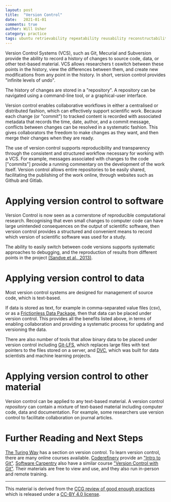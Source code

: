```yaml
---
layout: post
title:  "Version Control"
date:   2021-01-01
comments: true
author: Will Usher
category: practice
tags: ubuntu retrievability repeatability reusability reconstructability auditability
---
```


Version Control Systems (VCS), such as Git, Mecurial and Subversion
provide the ability to record a history of changes
to source code, data, or other text-based material.
VCS allows researchers t oswitch between these points in the history,
view the differences between them,
and create new modifications from any point in the history.
In short, version control provides "infinite levels of undo".

The history of changes are stored in a "repository".
A repository can be navigated using a command-line tool,
or a graphical-user interface.

Version control enables collaborative workflows
in either a centralised or distributed fashion,
which can effectively support scientific work.
Because each change (or "commit") to tracked content is recorded with associated metadata that records the time, date, author, and a commit message,
conflicts between changes can be resolved in a systematic fashion.
This gives collaborators the freedom to make changes as they want,
and then merge their changes when they are ready.

The use of version control supports reproducibility and transparency
through the consistent and structured workflow necessary
for working with a VCS.
For example, messages associated with changes to the code ["commits"]
provide a running commentary on the development of the work itself.
Version control allows entire repositories to be easily shared,
facilitating the publishing of the work online,
through websites such as Github and Gitlab.

# Applying version control to software

Version Control is now seen as a cornerstone of reproducible computational research.
Recognising that even small changes to computer code
can have large unintended consequences
on the output of scientific software,
then version control provides a structured and convenient means
to record which version of scientific software was used for a study.

The ability to easily switch between code versions
supports systematic approaches to debugging,
and the reproduction of results from different points in the project
[(Sandve et al., 2013)][3].

# Applying version control to data

Most version control systems are designed for management of source code,
which is text-based.

If data is stored as text,
for example in comma-separated value files (csv),
or as a [Frictionless Data Package][4],
then that data can be placed under version control.
This provides all the benefits listed above,
in terms of enabling collaboration
and providing a systematic process for updating and versioning the data.

There are also number of tools that allow binary data to be placed
under version control including [Git-LFS][5], which replaces large files with text pointers to the files stored on a server,
and [DVC][6],
which was built for data scientists and machine learning
projects.

# Applying version control to other material

Version control can be applied to any text-based material.
A version control *repository* can contain a mixture of text-based material including computer code, data and documentation. For example, some researchers use version control to facilitate collaboration on journal articles.

# Further Reading and Next Steps

[The Turing Way](https://the-turing-way.netlify.app/welcome.html) has a section on version control.
To learn version control, there are many online courses available.
[Coderefinery][7] provide an ["Intro to Git"][8].
[Software Carpentry][9] also have a similar course ["Version Control with Git"][10].
Their materials are free to view and use, and they also run in-person and remote training.

---

This material is derived from the [CCG review of good enough practices][1] which is released under a [CC-BY 4.0 license][2].

[1]: https://doi.org/10.5281/zenodo.5911546 "Usher, William, Beltramo, Agnese, Gardumi, Francesco, Martin, Viktoria, & Petrarulo, Luca. (2022). CCG Platform - Body of Knowledge: Review of Good Practice (1.3). Zenodo. https://doi.org/10.5281/zenodo.5911546"

[2]: https://creativecommons.org/licenses/by/4.0/legalcode

[3]: https://doi.org/10.1371/journal.pcbi.1003285 "G. K. Sandve, A. Nekrutenko, J. Taylor, and E. Hovig, ‘Ten Simple Rules for Reproducible Computational Research’, PLOS Computational Biology, vol. 9, no. 10, p. e1003285, Oct. 2013, doi: 10.1371/journal.pcbi.1003285."

[4]: https://specs.frictionlessdata.io/data-package/ "Frictionless Data Package"

[5]: https://git-lfs.github.com/ "Git Large-File-System"

[6]: https://dvc.org/ "DVC"

[7]: https://coderefinery.org "CodeRefinery"

[8]: https://coderefinery.org/git-intro/ "Intro to Git"

[9]: https://software-carpentry.org/ "Software Carpentry"

[10]: http://swcarpentry.github.io/git-novice "Version Control with Git"